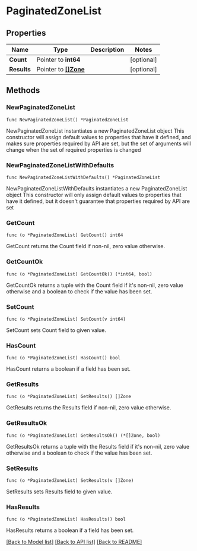 # PaginatedZoneList

## Properties

Name | Type | Description | Notes
------------ | ------------- | ------------- | -------------
**Count** | Pointer to **int64** |  | [optional] 
**Results** | Pointer to [**[]Zone**](Zone.md) |  | [optional] 

## Methods

### NewPaginatedZoneList

`func NewPaginatedZoneList() *PaginatedZoneList`

NewPaginatedZoneList instantiates a new PaginatedZoneList object
This constructor will assign default values to properties that have it defined,
and makes sure properties required by API are set, but the set of arguments
will change when the set of required properties is changed

### NewPaginatedZoneListWithDefaults

`func NewPaginatedZoneListWithDefaults() *PaginatedZoneList`

NewPaginatedZoneListWithDefaults instantiates a new PaginatedZoneList object
This constructor will only assign default values to properties that have it defined,
but it doesn't guarantee that properties required by API are set

### GetCount

`func (o *PaginatedZoneList) GetCount() int64`

GetCount returns the Count field if non-nil, zero value otherwise.

### GetCountOk

`func (o *PaginatedZoneList) GetCountOk() (*int64, bool)`

GetCountOk returns a tuple with the Count field if it's non-nil, zero value otherwise
and a boolean to check if the value has been set.

### SetCount

`func (o *PaginatedZoneList) SetCount(v int64)`

SetCount sets Count field to given value.

### HasCount

`func (o *PaginatedZoneList) HasCount() bool`

HasCount returns a boolean if a field has been set.

### GetResults

`func (o *PaginatedZoneList) GetResults() []Zone`

GetResults returns the Results field if non-nil, zero value otherwise.

### GetResultsOk

`func (o *PaginatedZoneList) GetResultsOk() (*[]Zone, bool)`

GetResultsOk returns a tuple with the Results field if it's non-nil, zero value otherwise
and a boolean to check if the value has been set.

### SetResults

`func (o *PaginatedZoneList) SetResults(v []Zone)`

SetResults sets Results field to given value.

### HasResults

`func (o *PaginatedZoneList) HasResults() bool`

HasResults returns a boolean if a field has been set.


[[Back to Model list]](../README.md#documentation-for-models) [[Back to API list]](../README.md#documentation-for-api-endpoints) [[Back to README]](../README.md)


